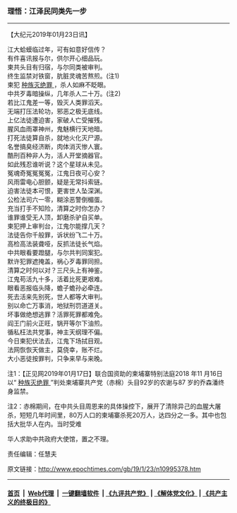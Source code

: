 ### 理悟：江泽民同类先一步
------------------------

<p>
 【大纪元2019年01月23日讯】
</p>
<p>
 江大蛤蟆临过年，可有如意好信传？
 <br/>
 有件喜讯报与尔，供尔开心细品玩。
 <br/>
 柬共头目有归宿，与尔同类被审判。
 <br/>
 终生监禁对铁窗，肮脏灵魂苦熬煎。(注1)
 <br/>
 柬犯
 <a href="http://www.epochtimes.com/gb/tag/%E7%A7%8D%E6%97%8F%E7%81%AD%E7%BB%9D%E7%BD%AA.html">
  种族灭绝罪
 </a>
 ，杀人如麻不眨眼。
 <br/>
 中共歹毒暗操纵，几年杀人二十万。(注2)
 <br/>
 若比江鬼差一等，毁灭人类罪滔天。
 <br/>
 无端打压法轮功，邪恶之极无底线。
 <br/>
 上亿法徒遭迫害，家破人亡受摧残。
 <br/>
 腥风血雨罩神州，鬼魅横行天地暗。
 <br/>
 打死法徒算自杀，就地火化灭尸源。
 <br/>
 名誉搞臭经济断，肉体消灭惨人寰。
 <br/>
 酷刑百种非人为，活人开堂摘器官。
 <br/>
 如此残忍谁听说？这个星球从未见。
 <br/>
 冤魂奇冤冤冤冤，江鬼日夜可心安？
 <br/>
 风雨雷电心胆颤，疑是无常抖索链。
 <br/>
 迫害法徒本可恨，更害世人坠深渊。
 <br/>
 公检法司六一零，糊涂恶警倒楣蛋。
 <br/>
 充当打手不知险，清算之时你怎办？
 <br/>
 谁罪谁受无人顶，卸磨杀驴自买单。
 <br/>
 柬犯押上审判台，江鬼尔能撑几天？
 <br/>
 法徒告你千般罪，诉状纷飞二十万。
 <br/>
 高检高法装聋哑，反抓法徒长气焰。
 <br/>
 中共眼看要蹬腿，与尔共判同案犯。
 <br/>
 默许犯罪遮掩盖，祸心歹毒罪同担。
 <br/>
 清算之时何以对？三尺头上有神鉴。
 <br/>
 江鬼苟活九十多，活着比死更艰难。
 <br/>
 眼看恶报临头降，蟾子蟾孙必牵连。
 <br/>
 死去活来先别死，世人都等大审判。
 <br/>
 别以命亡万事消，地狱刑罚道道关。
 <br/>
 坏事做绝想逃罪？活罪死罪都难免。
 <br/>
 阎王门前火正旺，锅开等尔下油煎。
 <br/>
 循私枉法共党事，神主天纲理不偏。
 <br/>
 今日柬犯伏法去，江鬼下场拭目观。
 <br/>
 法网恢恢天做主，莫侥幸，账不烂。
 <br/>
 大小恶徒按罪判，只争来早与来晚。
</p>
<p>
 注1：【正见网2019年01月17日】联合国资助的柬埔寨特别法庭2018 年11 月16日以“
 <a href="http://www.epochtimes.com/gb/tag/%E7%A7%8D%E6%97%8F%E7%81%AD%E7%BB%9D%E7%BD%AA.html">
  种族灭绝罪
 </a>
 ”判处柬埔寨共产党（赤棉）头目92岁的农谢与87 岁的乔森潘终身监禁。
</p>
<p>
 注2：赤棉期间，在中共头目周恩来的具体操控下，展开了清除异己的血腥大屠杀，短短几年时间里，80万人口的柬埔寨杀死20万人，达四分之一多。其中也包括大批华人在内。当时受难
</p>
<p>
 华人求助中共政府大使馆，置之不理。
</p>
<p>
 责任编辑：任慧夫
</p>
<p>
</p>

原文链接：http://www.epochtimes.com/gb/19/1/23/n10995378.htm


------------------------
#### [首页](https://github.com/gfw-breaker/banned-news/blob/master/README.md) &nbsp;|&nbsp; [Web代理](https://github.com/labour-camp/helloworld) &nbsp;|&nbsp; [一键翻墙软件](https://github.com/gfw-breaker/nogfw/blob/master/README.md) &nbsp;| [《九评共产党》](https://github.com/gfw-breaker/9ping.md/blob/master/README.md#九评之一评共产党是什么) | [《解体党文化》](https://github.com/gfw-breaker/jtdwh.md/blob/master/README.md) | [《共产主义的终极目的》](https://github.com/gfw-breaker/gczydzjmd.md/blob/master/README.md)

